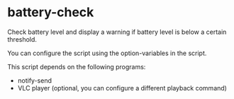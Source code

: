 # battery-check
Check battery level and display a warning if battery level is below a certain threshold.

You can configure the script using the option-variables in the script.

This script depends on the following programs:

* notify-send
* VLC player (optional, you can configure a different playback command)
